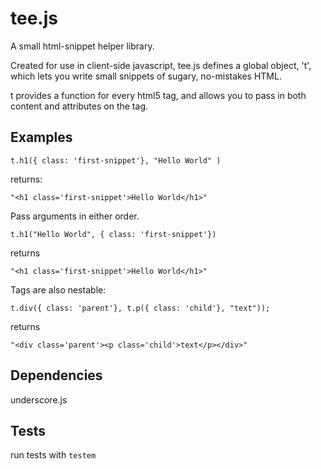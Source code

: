 tee.js
======

A small html-snippet helper library.

Created for use in client-side javascript, tee.js defines a global object, 
't', which lets you write small snippets of sugary, no-mistakes HTML.

t provides a function for every html5 tag, and allows you to pass in both content and attributes on the tag.

Examples
--------
```
t.h1({ class: 'first-snippet'}, "Hello World" )
```
returns:
```
"<h1 class='first-snippet'>Hello World</h1>"
```

Pass arguments in either order.
```
t.h1("Hello World", { class: 'first-snippet'})
```
returns
```
"<h1 class='first-snippet'>Hello World</h1>"
```

Tags are also nestable:
```
t.div({ class: 'parent'}, t.p({ class: 'child'}, "text"));
```
returns
```
"<div class='parent'><p class='child'>text</p></div>"
```

Dependencies
------------
underscore.js


Tests
-----
run tests with ```testem```
